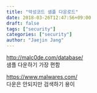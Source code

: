 ```yaml
---
title: "악성코드 샘플 다운로드"
date: 2018-03-26T12:47:56+09:00
draft: false
tags: ["security"]
categories: ["security"]
author: "Jaejin Jang"
---
```


http://malc0de.com/database/   
샘플 다운하기 가장 편함

https://www.malwares.com/   
다운은 안되지만 검색하기 용이
